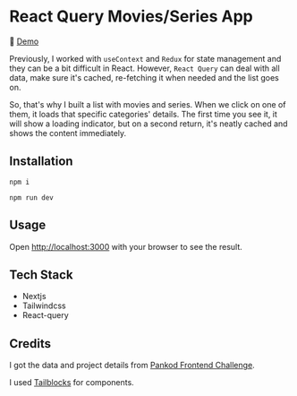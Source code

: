 # React Query Movies/Series App

🚀 [Demo](https://react-query-app-ea37.vercel.app/)

Previously, I worked with `useContext` and `Redux` for state management and they can be a bit difficult in React. However, `React Query` can deal with all data, make sure it's cached, re-fetching it when needed and the list goes on.

So, that's why I built a list with movies and series. When we click on one of them, it loads that specific categories' details. The first time you see it, it will show a loading indicator, but on a second return, it's neatly cached and shows the content immediately.

## Installation

```
npm i

npm run dev
```

## Usage

Open [http://localhost:3000](http://localhost:3000) with your browser to see the result.

## Tech Stack

- Nextjs
- Tailwindcss
- React-query

## Credits

I got the data and project details from [Pankod Frontend Challenge](https://github.com/pankod/frontend-challenge).

I used [Tailblocks](https://tailblocks.cc/) for components.
